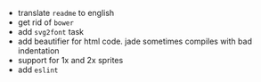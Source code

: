 - translate `readme` to english
- get rid of `bower`
- add `svg2font` task
- add beautifier for html code. jade sometimes compiles with bad indentation
- support for 1x and 2x sprites
- add `eslint`
